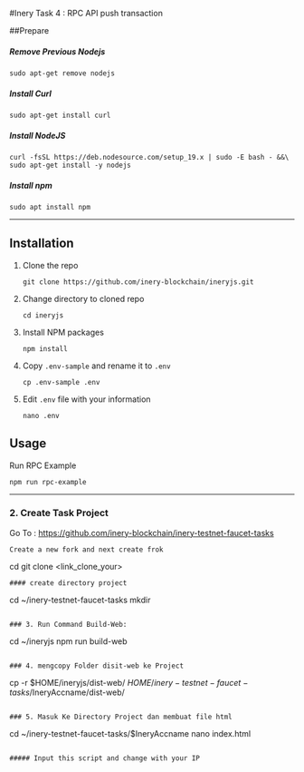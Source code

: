 #Inery Task 4 : RPC API push transaction

##Prepare

##### Remove Previous Nodejs
```
sudo apt-get remove nodejs
```

##### Install Curl

```
sudo apt-get install curl
```

##### Install NodeJS

```
curl -fsSL https://deb.nodesource.com/setup_19.x | sudo -E bash - &&\
sudo apt-get install -y nodejs
```

##### Install npm
```
sudo apt install npm
```
_____________________

## Installation

1. Clone the repo

   ```
   git clone https://github.com/inery-blockchain/ineryjs.git
   ```

2. Change directory to cloned repo

   ```
   cd ineryjs
   ```

3. Install NPM packages

   ```
   npm install
   ```

4. Copy `.env-sample` and rename it to `.env`

   ```
   cp .env-sample .env
   ```

5. Edit ```.env``` file with your information

   ```
   nano .env
   ```
## Usage

Run RPC Example

```
npm run rpc-example
```
_____________________


### 2. Create Task Project

Go To :
https://github.com/inery-blockchain/inery-testnet-faucet-tasks
```
Create a new fork and next create frok 
```
cd
git clone <link_clone_your>

```
#### create directory project
```
cd ~/inery-testnet-faucet-tasks
mkdir <YourIneryName>
```

### 3. Run Command Build-Web:

```
cd ~/ineryjs
npm run build-web
```

### 4. mengcopy Folder disit-web ke Project
```
cp -r $HOME/ineryjs/dist-web/ $HOME/inery-testnet-faucet-tasks/$IneryAccname/dist-web/
```

### 5. Masuk Ke Directory Project dan membuat file html
```
cd ~/inery-testnet-faucet-tasks/$IneryAccname
nano index.html
```

##### Input this script and change with your IP 
```
<script src="./dist-web/inery-jsonrpc.min.js"></script>
<script src="./dist-web/inery-api.min.js"></script>
<script src="./dist-web/inery-jssig.min.js"></script>
<script>
    (async()=>{
        const rpc=new ineryjs_jsonrpc.JsonRpc("https://<YourIPInery>:8888");
        console.log(await rpc.get_info());
    })();
</script>
```

